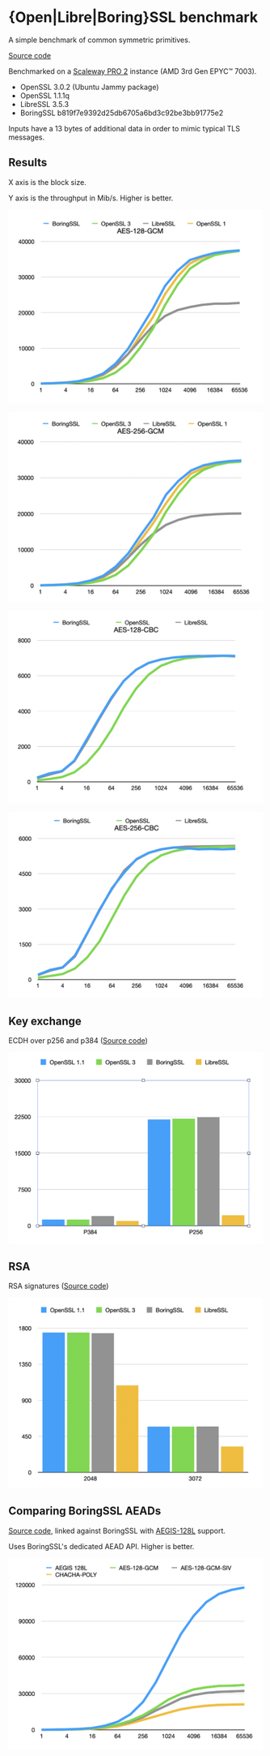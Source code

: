 # {Open|Libre|Boring}SSL benchmark

A simple benchmark of common symmetric primitives.

[Source code](cryptobench.c)

Benchmarked on a [Scaleway PRO 2](https://www.scaleway.com/en/virtual-instances/pro2/) instance (AMD 3rd Gen EPYC™ 7003).

* OpenSSL 3.0.2 (Ubuntu Jammy package)
* OpenSSL 1.1.1q
* LibreSSL 3.5.3
* BoringSSL b819f7e9392d25db6705a6bd3c92be3bb91775e2

Inputs have a 13 bytes of additional data in order to mimic typical TLS messages.

## Results

X axis is the block size.

Y axis is the throughput in Mib/s. Higher is better.

![AES-128-GCM](img/aes-128-gcm.png)

![AES-256-GCM](img/aes-256-gcm.png)

![AES-128-CBC](img/aes-128-cbc.png)

![AES-256-CBC](img/aes-256-cbc.png)

## Key exchange

ECDH over p256 and p384 ([Source code](cryptobench-ecdh.c))

![ECDH over p256 and p384 results](img/ecdh.png)

## RSA

RSA signatures ([Source code](cryptobench-rsa.c))

![RSA signatures results](img/rsa.png)

## Comparing BoringSSL AEADs

[Source code](cryptobench-aegis.c), linked against BoringSSL with [AEGIS-128L](https://github.com/jedisct1/boringssl/tree/aegis) support.

Uses BoringSSL's dedicated AEAD API. Higher is better.

![BoringSSL benchmark](img/boring-aeads.png)
